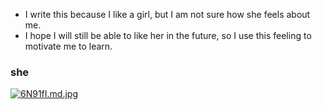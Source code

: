 * I write this because I like a girl, but I am not sure how she feels about me. 
* I hope I will still be able to like her in the future, so I use this feeling to motivate me to learn.

### she
[![6N91fI.md.jpg](https://s3.ax1x.com/2021/03/11/6N91fI.md.jpg)](https://imgtu.com/i/6N91fI)

